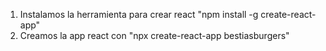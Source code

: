 1. Instalamos la herramienta para crear react "npm install -g create-react-app"
2. Creamos la app react con "npx create-react-app bestiasburgers"